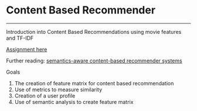 # Content Based Recommender
--------
Introduction into Content Based Recommendations using movie features and TF-IDF

[Assignment here](assignment.md)

Further reading:
[semantics-aware content-based recommender systems](https://www.researchgate.net/publication/294285452_Semantics-Aware_Content-Based_Recommender_Systems)

Goals
1) The creation of feature matrix for content based recommendation
2) Use of metrics to measure similarity
3) Creation of a user profile
4) Use of semantic analysis to create feature matrix